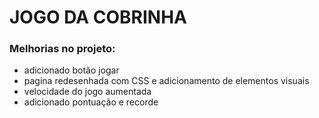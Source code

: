 # JOGO DA COBRINHA
### Melhorias no projeto:

- adicionado botão jogar
- pagina redesenhada com CSS e adicionamento de elementos visuais
- velocidade do jogo aumentada
- adicionado pontuação e recorde

